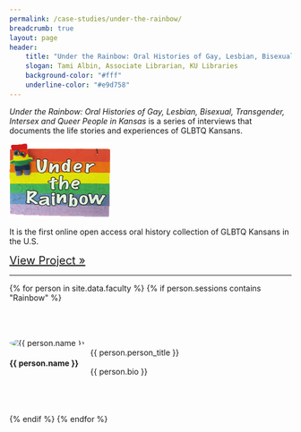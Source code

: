 ```yaml
---
permalink: /case-studies/under-the-rainbow/
breadcrumb: true
layout: page
header: 
    title: "Under the Rainbow: Oral Histories of Gay, Lesbian, Bisexual, Transgender, and Queer People in  Kansas"
    slogan: Tami Albin, Associate Librarian, KU Libraries
    background-color: "#fff"
    underline-color: "#e9d758"
---
```


*Under the Rainbow: Oral Histories of Gay, Lesbian, Bisexual, Transgender, Intersex and Queer People in Kansas* is a series of interviews that documents the life stories and experiences of GLBTQ Kansans. 

<img src="../../images/case-studies/Rainbow-logo.gif" alt="Under the Rainbow"/>

It is the first online open access oral history collection of GLBTQ Kansans in the U.S.  


<span style="font-size: 1.25rem;">[View Project »](http://hdl.handle.net/1808/5330)</span>  

---

{% for person in site.data.faculty %}
{% if person.sessions contains "Rainbow" %}

<div class="row" style="margin-top: 4rem; margin-bottom: 4rem; align-items: center;">

<div class="medium-4 columns" style="padding-right: 50px;">
    <img src="../../images/people/{{ person.img }}" alt="{{ person.name }}" style="max-width: 200px; border-radius: 50%;"/>
</div>

<div class="medium-8 columns">
    <h4 style="font-weight: bold;">{{ person.name }}</h4>
    {{ person.person_title }}
    <br>
    <br>
    {{ person.bio }}   
</div>



</div>


{% endif %}
{% endfor %}